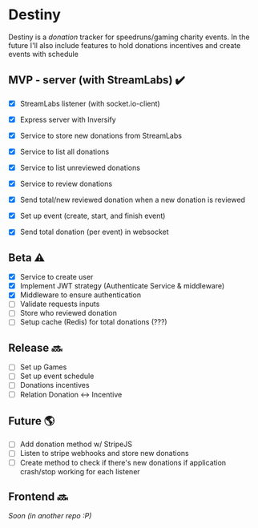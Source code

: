 # Destiny

Destiny is a *donation* tracker for speedruns/gaming charity events. In the future I'll also include features to hold donations incentives and create events with schedule

## MVP - server (with StreamLabs) ✔️
- [x] StreamLabs listener (with socket.io-client)
- [x] Express server with Inversify
- [x] Service to store new donations from StreamLabs
- [x] Service to list all donations
- [x] Service to list unreviewed donations
- [x] Service to review donations
- [x] Send total/new reviewed donation when a new donation is reviewed
- [x] Set up event (create, start, and finish event)
- [x] Send total donation (per event) in websocket


## Beta ⚠️
- [x] Service to create user
- [x] Implement JWT strategy (Authenticate Service & middleware)
- [x] Middleware to ensure authentication
- [ ] Validate requests inputs
- [ ] Store who reviewed donation
- [ ] Setup cache (Redis) for total donations (???)

## Release 🔜
- [ ] Set up Games
- [ ] Set up event schedule
- [ ] Donations incentives
- [ ] Relation Donation <-> Incentive

## Future 🌎
- [ ] Add donation method w/ StripeJS
- [ ] Listen to stripe webhooks and store new donations
- [ ] Create method to check if there's new donations if application crash/stop working for each listener

## Frontend 🔜
*Soon (in another repo :P)*
